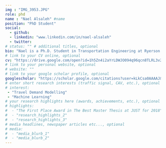 ```yaml
---
img : "IMG_3953.JPG"
role: phd
name : "Nael Alsaleh" #name
position: "PhD Student" 
social: 
  - github:
  - linkedin: "www.linkedin.com/in/nael-alsaleh"
  - twitter:
# status: "" # additional titles, optional
bio: "Nael is a Ph.D. Student in Transportation Engineering at Ryerson University, Canada. He completed his B.Sc. in Civil Engineering in 2015 and M.Sc. in Transportation Engineering in 2017, both from Jordan University of Science and Technology (JUST), Jordan. He started his Ph.D. in 2019 under the supervision of Dr. Bilal Farooq. His research focuses on Travel Demand Modelling using Machine Learning Algorithms."
# link to your CV online, optional
cv: "https://drive.google.com/open?id=1h5Zn4i2aYrLDWJO094q96qcn8TLRL3v2" 
# link to your personal website, optional
# website: "" 
# link to your google scholar profile, optional
googlescholar: "https://scholar.google.com/citations?user=kLkCsa0AAAAJ&hl=en" 
# enter short research interests (traffic signal, CAV, etc.), optional
# interest: 
 - "Travel Demand Modelling"
 - "Machine Learning" 
# your research highlights here (awards, achievements, etc.), optional
# highlights: 
#  - "The First Place Award in The Best Master Thesis at JUST for 2018"
#  - "research_highlights_2"
#  - "research_highlights_3" 
# media headlines, newspaper articles etc..., optional
# media: 
#  - "media_blurb_1"
#  - "media_blurb_2" 
---
```

